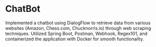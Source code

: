 # ChatBot
Implemented a chatbot using DialogFlow to retrieve data from various websites (Amazon, Chess.com, Chucknorris.io) through web scraping techniques. Utilized Spring Boot, Postman, Webhook, Regex101, and containerized the application with Docker for smooth functionality.
